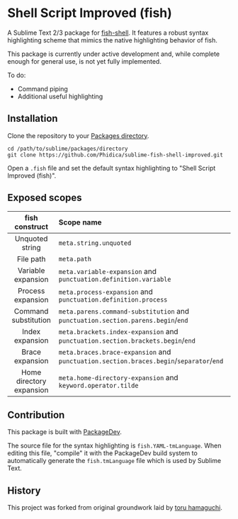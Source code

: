 Shell Script Improved (fish)
============================

A Sublime Text 2/3 package for [fish-shell](https://github.com/fish-shell/fish-shell). It features a robust syntax highlighting scheme that mimics the native highlighting behavior of fish.

This package is currently under active development and, while complete enough for general use, is not yet fully implemented.

To do:
- Command piping
- Additional useful highlighting

Installation
------------

Clone the repository to your [Packages directory](http://docs.sublimetext.info/en/latest/basic_concepts.html#the-packages-directory).

    cd /path/to/sublime/packages/directory
    git clone https://github.com/Phidica/sublime-fish-shell-improved.git

Open a `.fish` file and set the default syntax highlighting to "Shell Script Improved (fish)".

Exposed scopes
--------------

| fish construct           | Scope name
| :------------:           | :----------
| Unquoted string          | `meta.string.unquoted`
| File path                | `meta.path`
| Variable expansion       | `meta.variable-expansion` and `punctuation.definition.variable`
| Process expansion        | `meta.process-expansion` and `punctuation.definition.process`
| Command substitution     | `meta.parens.command-substitution` and `punctuation.section.parens.begin`/`end`
| Index expansion          | `meta.brackets.index-expansion` and `punctuation.section.brackets.begin`/`end`
| Brace expansion          | `meta.braces.brace-expansion` and `punctuation.section.braces.begin`/`separator`/`end`
| Home directory expansion | `meta.home-directory-expansion` and `keyword.operator.tilde`

Contribution
------------

This package is built with [PackageDev](https://github.com/SublimeText/PackageDev).

The source file for the syntax highlighting is `fish.YAML-tmLanguage`. When editing this file, "compile" it with the PackageDev build system to automatically generate the `fish.tmLanguage` file which is used by Sublime Text.

History
-------

This project was forked from original groundwork laid by [toru hamaguchi](https://github.com/toru-hamaguchi/sublime-fish-shell).
